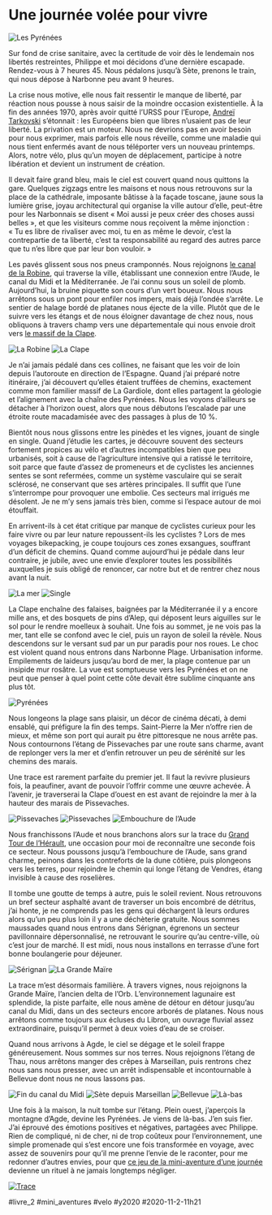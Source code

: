 # Une journée volée pour vivre

![Les Pyrénées](_i/IMG_4859.webp)

Sur fond de crise sanitaire, avec la certitude de voir dès le lendemain nos libertés restreintes, Philippe et moi décidons d’une dernière escapade. Rendez-vous à 7 heures 45. Nous pédalons jusqu’à Sète, prenons le train, qui nous dépose à Narbonne peu avant 9 heures.

La crise nous motive, elle nous fait ressentir le manque de liberté, par réaction nous pousse à nous saisir de la moindre occasion existentielle. À la fin des années 1970, après avoir quitté l’URSS pour l’Europe, [Andreï Tarkovski](https://fr.wikipedia.org/wiki/Andre%C3%AF_Tarkovski) s’étonnait : les Européens bien que libres n’usaient pas de leur liberté. La privation est un moteur. Nous ne devrions pas en avoir besoin pour nous exprimer, mais parfois elle nous réveille, comme une maladie qui nous tient enfermés avant de nous téléporter vers un nouveau printemps. Alors, notre vélo, plus qu’un moyen de déplacement, participe à notre libération et devient un instrument de création.

Il devait faire grand bleu, mais le ciel est couvert quand nous quittons la gare. Quelques zigzags entre les maisons et nous nous retrouvons sur la place de la cathédrale, imposante bâtisse à la façade toscane, jaune sous la lumière grise, joyau architectural qui organise la ville autour d’elle, peut-être pour les Narbonnais se disent « Moi aussi je peux créer des choses aussi belles », et que les visiteurs comme nous reçoivent la même injonction : « Tu es libre de rivaliser avec moi, tu en as même le devoir, c’est la contrepartie de ta liberté, c’est ta responsabilité au regard des autres parce que tu n’es libre que par leur bon vouloir. »

Les pavés glissent sous nos pneus cramponnés. Nous rejoignons [le canal de la Robine](https://fr.wikipedia.org/wiki/Canal_de_la_Robine), qui traverse la ville, établissant une connexion entre l’Aude, le canal du Midi et la Méditerranée. Je l’ai connu sous un soleil de plomb. Aujourd’hui, la bruine piquette son cours d’un vert boueux. Nous nous arrêtons sous un pont pour enfiler nos impers, mais déjà l’ondée s’arrête. Le sentier de halage bordé de platanes nous éjecte de la ville. Plutôt que de le suivre vers les étangs et de nous éloigner davantage de chez nous, nous obliquons à travers champ vers une départementale qui nous envoie droit vers [le massif de la Clape](https://fr.wikipedia.org/wiki/Massif_de_la_Clape).

![La Robine](_i/IMG_4846.webp)
![La Clape](_i/IMG_4860.webp)

Je n’ai jamais pédalé dans ces collines, ne faisant que les voir de loin depuis l’autoroute en direction de l’Espagne. Quand j’ai préparé notre itinéraire, j’ai découvert qu’elles étaient truffées de chemins, exactement comme mon familier massif de La Gardiole, dont elles partagent la géologie et l’alignement avec la chaîne des Pyrénées. Nous les voyons d’ailleurs se détacher à l’horizon ouest, alors que nous débutons l’escalade par une étroite route macadamisée avec des passages à plus de 10 %.

Bientôt nous nous glissons entre les pinèdes et les vignes, jouant de single en single. Quand j’étudie les cartes, je découvre souvent des secteurs fortement propices au vélo et d’autres incompatibles bien que peu urbanisés, soit à cause de l’agriculture intensive qui a ratissé le territoire, soit parce que faute d’assez de promeneurs et de cyclistes les anciennes sentes se sont refermées, comme un système vasculaire qui se serait sclérosé, ne conservant que ses artères principales. Il suffit que l’une s’interrompe pour provoquer une embolie. Ces secteurs mal irrigués me désolent. Je ne m’y sens jamais très bien, comme si l’espace autour de moi étouffait.

En arrivent-ils à cet état critique par manque de cyclistes curieux pour les faire vivre ou par leur nature repoussent-ils les cyclistes ? Lors de mes voyages bikepacking, je coupe toujours ces zones exsangues, souffrant d’un déficit de chemins. Quand comme aujourd’hui je pédale dans leur contraire, je jubile, avec une envie d’explorer toutes les possibilités auxquelles je suis obligé de renoncer, car notre but et de rentrer chez nous avant la nuit.

![La mer](_i/IMG_4865.webp)
![Single](_i/IMG_4867.webp)

La Clape enchaîne des falaises, baignées par la Méditerranée il y a encore mille ans, et des bosquets de pins d’Alep, qui déposent leurs aiguilles sur le sol pour le rendre moelleux à souhait. Une fois au sommet, je ne vois pas la mer, tant elle se confond avec le ciel, puis un rayon de soleil la révèle. Nous descendons sur le versant sud par un pur paradis pour nos roues. Le choc est violent quand nous entrons dans Narbonne Plage. Urbanisation informe. Empilements de laideurs jusqu’au bord de mer, la plage contenue par un insipide mur rosâtre. La vue est somptueuse vers les Pyrénées et on ne peut que penser à quel point cette côte devait être sublime cinquante ans plus tôt.

![Pyrénées](_i/IMG_4871.webp)

Nous longeons la plage sans plaisir, un décor de cinéma décati, à demi ensablé, qui préfigure la fin des temps. Saint-Pierre la Mer n’offre rien de mieux, et même son port qui aurait pu être pittoresque ne nous arrête pas. Nous contournons l’étang de Pissevaches par une route sans charme, avant de replonger vers la mer et d’enfin retrouver un peu de sérénité sur les chemins des marais.

Une trace est rarement parfaite du premier jet. Il faut la revivre plusieurs fois, la peaufiner, avant de pouvoir l’offrir comme une œuvre achevée. À l’avenir, je traverserai la Clape d’ouest en est avant de rejoindre la mer à la hauteur des marais de Pissevaches.

![Pissevaches](_i/IMG_4878.webp)
![Pissevaches](_i/IMG_4880.webp)
![Embouchure de l’Aude](_i/IMG_4898.webp)

Nous franchissons l’Aude et nous branchons alors sur la trace du [Grand Tour de l’Hérault](../../page/gth), une occasion pour moi de reconnaître une seconde fois ce secteur. Nous poussons jusqu’à l’embouchure de l’Aude, sans grand charme, peinons dans les contreforts de la dune côtière, puis plongeons vers les terres, pour rejoindre le chemin qui longe l’étang de Vendres, étang invisible à cause des roselières.

Il tombe une goutte de temps à autre, puis le soleil revient. Nous retrouvons un bref secteur asphalté avant de traverser un bois encombré de détritus, j’ai honte, je ne comprends pas les gens qui déchargent là leurs ordures alors qu’un peu plus loin il y a une déchèterie gratuite. Nous sommes maussades quand nous entrons dans Sérignan, égrenons un secteur pavillonnaire dépersonnalisé, ne retrouvant le sourire qu’au centre-ville, où c’est jour de marché. Il est midi, nous nous installons en terrasse d’une fort bonne boulangerie pour déjeuner.

![Sérignan](_i/IMG_4908.webp)
![La Grande Maïre](_i/IMG_4912.webp)

La trace m’est désormais familière. À travers vignes, nous rejoignons la Grande Maïre, l’ancien delta de l’Orb. L’environnement lagunaire est splendide, la piste parfaite, elle nous amène de détour en détour jusqu’au canal du Midi, dans un des secteurs encore arborés de platanes. Nous nous arrêtons comme toujours aux écluses du Libron, un ouvrage fluvial assez extraordinaire, puisqu’il permet à deux voies d’eau de se croiser.

Quand nous arrivons à Agde, le ciel se dégage et le soleil frappe généreusement. Nous sommes sur nos terres. Nous rejoignons l’étang de Thau, nous arrêtons manger des crêpes à Marseillan, puis rentrons chez nous sans nous presser, avec un arrêt indispensable et incontournable à Bellevue dont nous ne nous lassons pas.

![Fin du canal du Midi](_i/IMG_4927.webp)
![Sète depuis Marseillan](_i/IMG_4935.webp)
![Bellevue](_i/IMG_4942.webp)
![Là-bas](_i/IMG_4956.webp)

Une fois à la maison, la nuit tombe sur l’étang. Plein ouest, j’aperçois la montagne d’Agde, devine les Pyrénées. Je viens de là-bas. J’en suis fier. J’ai éprouvé des émotions positives et négatives, partagées avec Philippe. Rien de compliqué, ni de cher, ni de trop coûteux pour l’environnement, une simple promenade qui s’est encore une fois transformée en voyage, avec assez de souvenirs pour qu’il me prenne l’envie de le raconter, pour me redonner d’autres envies, pour que [ce jeu de la mini-aventure d’une journée](#mini-aventures) devienne un rituel à ne jamais longtemps négliger.

[![Trace](_i/tracenarbonne.webp)](https://www.strava.com/activities/4254779203)

#livre_2 #mini_aventures #velo #y2020 #2020-11-2-11h21
